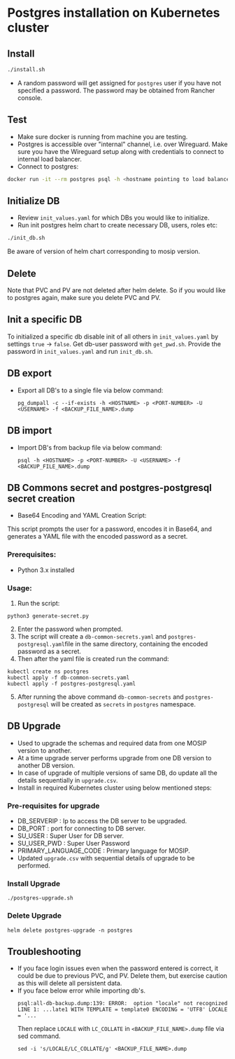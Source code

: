 # Postgres installation on Kubernetes cluster

## Install 
```sh
./install.sh
```
* A random password will get assigned for `postgres` user if you have not specified a password. The password may be obtained from Rancher console.

## Test
* Make sure docker is running from machine you are testing.
* Postgres is accessible over "internal" channel, i.e. over Wireguard.  Make sure you have the Wireguard setup along with credentials to connect to internal load balancer.
* Connect to postgres:
```sh
docker run -it --rm postgres psql -h <hostname pointing to load balancer> -U postgres -p 5432
```
## Initialize DB
* Review `init_values.yaml` for  which DBs you would like to initialize.
* Run init postgres helm chart to create necessary DB, users, roles etc:
```sh
./init_db.sh
```
Be aware of version of helm chart corresponding to mosip version.

## Delete
Note that PVC and PV are not deleted after helm delete.  So if you would like to postgres again, make sure you delete PVC and PV.

## Init a specific DB
To initialized a specific db disable init of all others in `init_values.yaml` by settings `true` -> `false`.  Get db-user password with `get_pwd.sh`.  Provide the password in `init_values.yaml` and run `init_db.sh`.

## DB export

* Export all DB's to a single file via below command:
  ```
  pg_dumpall -c --if-exists -h <HOSTNAME> -p <PORT-NUMBER> -U <USERNAME> -f <BACKUP_FILE_NAME>.dump
  ```

## DB import

* Import DB's from backup file via below command:
  ```
  psql -h <HOSTNAME> -p <PORT-NUMBER> -U <USERNAME> -f <BACKUP_FILE_NAME>.dump
  ```
## DB Commons secret and postgres-postgresql secret creation

* Base64 Encoding and YAML Creation Script:

This script prompts the user for a password, encodes it in Base64, and generates a YAML file with the encoded password as a secret.

### Prerequisites:

- Python 3.x installed

### Usage:

1. Run the script:
```
python3 generate-secret.py
```
2. Enter the password when prompted.
3. The script will create a ``db-common-secrets.yaml`` and ``postgres-postgresql.yaml``file in the same directory, containing the encoded password as a secret.
4. Then after the yaml file is created run the command:
```
kubectl create ns postgres
kubectl apply -f db-common-secrets.yaml
kubectl apply -f postgres-postgresql.yaml
```
5. After running the above command ``db-common-secrets`` and ``postgres-postgresql`` will be created as ``secrets`` in ``postgres`` namespace.

## DB Upgrade
* Used to upgrade the schemas and required data from one MOSIP version to another.
* At a time upgrade server performs upgrade from one DB version to another DB version.
* In case of upgrade of multiple versions of same DB, do update all the details sequentially in `upgrade.csv`.
* Install in required Kubernetes cluster using below mentioned steps:
### Pre-requisites for upgrade
* DB_SERVERIP : Ip to access the DB server to be upgraded.
* DB_PORT : port for connecting to DB server.
* SU_USER : Super User for DB server.
* SU_USER_PWD : Super User Password
* PRIMARY_LANGUAGE_CODE : Primary language for MOSIP.
* Updated `upgrade.csv` with sequential details of upgrade to be performed.
### Install Upgrade
```
./postgres-upgrade.sh
```
### Delete Upgrade
```
helm delete postgres-upgrade -n postgres
```
## Troubleshooting
* If you face login issues even when the password entered is correct, it could be due to previous PVC, and PV.  Delete them, but exercise caution as this will delete all persistent data.
* If you face below error while importing db's.
  ```
  psql:all-db-backup.dump:139: ERROR:  option "locale" not recognized                                             
  LINE 1: ...late1 WITH TEMPLATE = template0 ENCODING = 'UTF8' LOCALE = '...
  ```
  Then replace `LOCALE` with `LC_COLLATE` in `<BACKUP_FILE_NAME>.dump` file via sed command.
  ```
  sed -i 's/LOCALE/LC_COLLATE/g' <BACKUP_FILE_NAME>.dump
  ```
